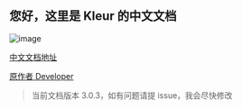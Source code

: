 ## 您好，这里是 Kleur 的中文文档

![image](https://github.com/lukeed/kleur/raw/master/shots/logo.png)

[中文文档地址](https://chinabigpan.github.io/kleur_docs_cn/)

[原作者 Developer](https://github.com/lukeed)

> 当前文档版本 3.0.3，如有问题请提 issue，我会尽快修改
